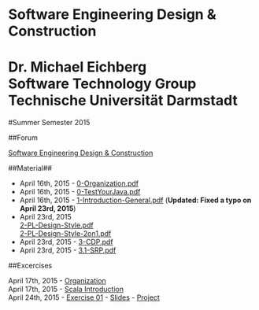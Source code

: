 Software Engineering Design & Construction
==
Dr. Michael Eichberg  
Software Technology Group  
Technische Universität Darmstadt  
===

#Summer Semester 2015

##Forum

[Software Engineering Design & Construction](https://www.fachschaft.informatik.tu-darmstadt.de/forum//viewforum.php?f=234)


##Material##

 * April 16th, 2015 - [0-Organization.pdf](0-Organization.pdf)  
 * April 16th, 2015 - [0-TestYourJava.pdf](0-TestYourJava.pdf)  
 * April 16th, 2015 - [1-Introduction-General.pdf](1-Introduction-General.pdf) (**Updated: Fixed a typo on April 23rd, 2015**)   
 * April 23rd, 2015  
  [2-PL-Design-Style.pdf](2-PL-Design-Style.pdf)  
  [2-PL-Design-Style-2on1.pdf](2-PL-Design-Style-2on1.pdf)
 * April 23rd, 2015 - [3-CDP.pdf](3-CDP.pdf)  
 * April 23rd, 2015 - [3.1-SRP.pdf](3.1-SRP.pdf)  


##Excercises

April 17th, 2015 - [Organization](Exercises/ex00/orga.pdf)  
April 17th, 2015 - [Scala Introduction](Exercises/ex00/scala.pdf)  
April 24th, 2015 - [Exercise 01](Exercises/ex01/ex01.pdf) - [Slides](Exercises/ex01/ex01slides.pdf) - [Project](Exercises/ex01/ex01.zip)
